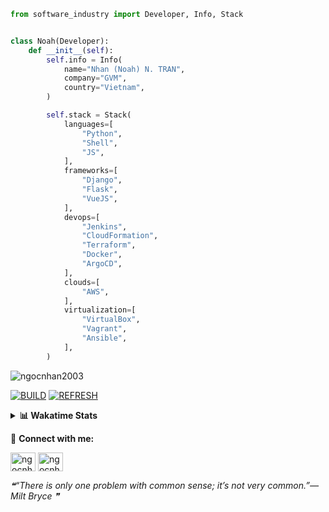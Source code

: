 ```python
from software_industry import Developer, Info, Stack


class Noah(Developer):
    def __init__(self):
        self.info = Info(
            name="Nhan (Noah) N. TRAN",
            company="GVM",
            country="Vietnam",
        )

        self.stack = Stack(
            languages=[
                "Python",
                "Shell",
                "JS",
            ],
            frameworks=[
                "Django",
                "Flask",
                "VueJS",
            ],
            devops=[
                "Jenkins",
                "CloudFormation",
                "Terraform",
                "Docker",
                "ArgoCD",
            ],
            clouds=[
                "AWS",
            ],
            virtualization=[
                "VirtualBox",
                "Vagrant",
                "Ansible",
            ],
        )
```
<img src="https://komarev.com/ghpvc/?username=ngocnhan2003&label=Profile%20views&color=0e75b6&style=flat" alt="ngocnhan2003" /> 

[![BUILD](https://github.com/ngocnhan2003/ngocnhan2003/actions/workflows/001_build.yml/badge.svg)](https://github.com/ngocnhan2003/ngocnhan2003/actions/workflows/001_build.yml)
[![REFRESH](https://github.com/ngocnhan2003/ngocnhan2003/actions/workflows/002_refresh.yml/badge.svg)](https://github.com/ngocnhan2003/ngocnhan2003/actions/workflows/002_refresh.yml)

<details> 
  <summary><b>📊 Wakatime Stats</b></summary>
  <br>
  
<!--START_SECTION:waka-->
![Code Time](http://img.shields.io/badge/Code%20Time-664%20hrs%201%20min-blue)

**I'm a Night 🦉** 

```text
🌞 Morning    54 commits     ████░░░░░░░░░░░░░░░░░░░░░   16.02% 
🌆 Daytime    48 commits     ███░░░░░░░░░░░░░░░░░░░░░░   14.24% 
🌃 Evening    166 commits    ████████████░░░░░░░░░░░░░   49.26% 
🌙 Night      69 commits     █████░░░░░░░░░░░░░░░░░░░░   20.47%

```
📅 **I'm Most Productive on Saturday** 

```text
Monday       70 commits     █████░░░░░░░░░░░░░░░░░░░░   20.77% 
Tuesday      28 commits     ██░░░░░░░░░░░░░░░░░░░░░░░   8.31% 
Wednesday    24 commits     █░░░░░░░░░░░░░░░░░░░░░░░░   7.12% 
Thursday     5 commits      ░░░░░░░░░░░░░░░░░░░░░░░░░   1.48% 
Friday       54 commits     ████░░░░░░░░░░░░░░░░░░░░░   16.02% 
Saturday     101 commits    ███████░░░░░░░░░░░░░░░░░░   29.97% 
Sunday       55 commits     ████░░░░░░░░░░░░░░░░░░░░░   16.32%

```


📊 **This Week I Spent My Time On** 

```text
⌚︎ Time Zone: Asia/Ho_Chi_Minh

💬 Programming Languages: 
SQL                      33 mins             ████████████████████████░   98.64% 
JSON                     0 secs              ░░░░░░░░░░░░░░░░░░░░░░░░░   1.36%

🔥 Editors: 
VS Code                  34 mins             █████████████████████████   100.0%

💻 Operating System: 
Mac                      34 mins             █████████████████████████   100.0%

```

**I Mostly Code in Python** 

```text
Python                   14 repos            ███████████░░░░░░░░░░░░░░   43.75% 
JavaScript               6 repos             ████░░░░░░░░░░░░░░░░░░░░░   18.75% 
TypeScript               2 repos             █░░░░░░░░░░░░░░░░░░░░░░░░   6.25% 
Kotlin                   2 repos             █░░░░░░░░░░░░░░░░░░░░░░░░   6.25% 
Vue                      2 repos             █░░░░░░░░░░░░░░░░░░░░░░░░   6.25%

```



 Last Updated on 07/01/2023 05:08:58 UTC+7
<!--END_SECTION:waka-->
</details>

🔗 **Connect with me:**

<a href="https://linkedin.com/in/ngocnhan2003" target="blank"><img align="center" src="https://raw.githubusercontent.com/rahuldkjain/github-profile-readme-generator/master/src/images/icons/Social/linked-in-alt.svg" alt="ngocnhan2003" height="30" width="40" /></a>
<a href="https://instagram.com/ngocnhan2003" target="blank"><img align="center" src="https://raw.githubusercontent.com/rahuldkjain/github-profile-readme-generator/master/src/images/icons/Social/instagram.svg" alt="ngocnhan2003" height="30" width="40" /></a>


<!--STARTS_HERE_QUOTE_README-->
<i>❝“There is only one problem with common sense; it’s not very common.”— Milt Bryce   ❞</i>
<!--ENDS_HERE_QUOTE_README-->
